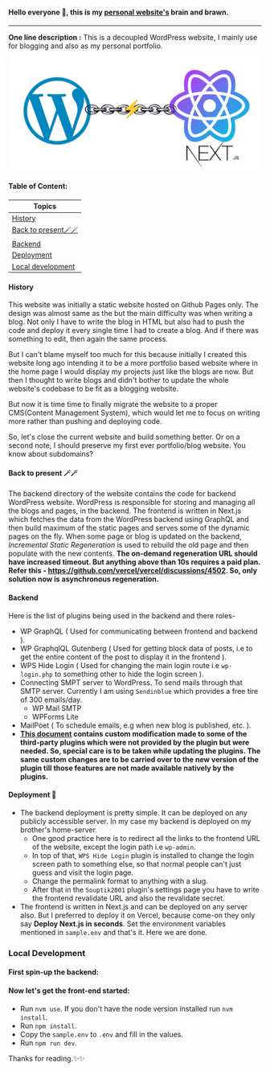 #### Hello everyone 👋, this is my [personal website's](https://souptik.dev) brain and brawn.

---

**One line description :**
This is a decoupled WordPress website, I mainly use for blogging and also as my personal portfolio.

![Decoupled WordPress Banner](./docs/images/RepoLogo.png)

#### Table of Content:

| Topics |
| --- |
| [History](#history) |
| [Back to present🪄🪄](#back-to-present-) |
| [Backend](#backend) |
| [Deployment](#deployment-) |
| [Local development](#local-development) |

#### History

This website was initially a static website hosted on Github Pages only. The design was almost same as the but the main difficulty was when writing a blog. Not only I have to write the blog in HTML but also had to push the code and deploy it every single time I had to create a blog. And if there was something to edit, then again the same process.

But I can't blame myself too much for this because initially I created this website long ago intending it to be a more portfolio based website where in the home page I would display my projects just like the blogs are now.
But then I thought to write blogs and didn't bother to update the whole website's codebase to be fit as a blogging website.

But now it is time time to finally migrate the website to a proper CMS(Content Management System), which would let me to focus on writing more rather than pushing and deploying code.

So, let's close the current website and build something better. Or on a second note, I should preserve my first ever portfolio/blog website. You know about subdomains?

#### Back to present 🪄🪄

The backend directory of the website contains the code for backend WordPress website. WordPress is responsible for storing and managing all the blogs and pages, in the backend.
The frontend is written in Next.js which fetches the data from the WordPress backend using GraphQL and then build maximum of the static pages and serves some of the dynamic pages on the fly.
When some page or blog is updated on the backend, *Incremental Static Regeneration* is used to rebuild the old page and then populate with the new contents.
**The on-demand regeneration URL should have increased timeout. But anything above than 10s requires a paid plan. Refer this - https://github.com/vercel/vercel/discussions/4502. So, only solution now is asynchronous regeneration.**

#### Backend

Here is the list of plugins being used in the backend and there roles-
- WP GraphQL ( Used for communicating between frontend and backend ).
- WP GraphqlQL Gutenberg ( Used for getting block data of posts, i.e to get the entire content of the post to display it in the frontend ).
- WPS Hide Login ( Used for changing the main login route i.e `wp-login.php` to something other to hide the login screen ).
- Connecting SMPT server to WordPress. To send mails through that SMTP server. Currently I am using `Sendinblue` which provides a free tire of 300 emails/day.
  - WP Mail SMTP
  - WPForms Lite
- MailPoet ( To schedule emails, e.g when new blog is published, etc. ).
- **[This document](https://github.com/Souptik2001/Souptik2001.github.io/blob/master/docs/README.md) contains custom modification made to some of the third-party plugins which were not provided by the plugin but were needed. So, special care is to be taken while updating the plugins. The same custom changes are to be carried over to the new version of the plugin till those features are not made available natively by the plugins.**

#### Deployment 💾

- The backend deployment is pretty simple. It can be deployed on any publicly accessible server. In my case my backend is deployed on my brother's home-server.
	- One good practice here is to redirect all the links to the frontend URL of the website, except the login path i.e `wp-admin`.
	- In top of that, `WPS Hide Login` plugin is installed to change the login screen path to something else, so that normal people can't just guess and visit the login page.
	- Change the permalink format to anything with a slug.
	- After that in the `Souptik2001` plugin's settings page you have to write the frontend revalidate URL and also the revalidate secret.
- The frontend is written in Next.js and can be deployed on any server also. But I preferred to deploy it on Vercel, because come-on they only say **Deploy Next.js in seconds**.
Set the environment variables mentioned in `sample.env` and that's it. Here we are done.

### Local Development

#### First spin-up the backend:

#### Now let's get the front-end started:

- Run `nvm use`. If you don't have the node version installed run `nvm install`.
- Run `npm install`.
- Copy the `sample.env` to `.env` and fill in the values.
- Run `npm run dev`.

Thanks for reading.✨✨
